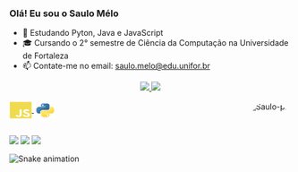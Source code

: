 ### Olá! Eu sou o Saulo Mélo

- 🌱 Estudando Pyton, Java e JavaScript
- 🎓 Cursando o 2° semestre de Ciência da Computação na Universidade de Fortaleza
- 📫 Contate-me no email: saulo.melo@edu.unifor.br

<div align="center">
  <a href="https://github.com/saulomelo">
  <img height="150em" src="https://github-readme-stats.vercel.app/api?username=Saulomelo&show_icons=true&theme=tokyonight&include_all_commits=true&count_private=true"/>
  <img height="150em" src="https://github-readme-stats.vercel.app/api/top-langs/?username=Saulomelo&layout=compact&langs_count=7&theme=tokyonight"/>
</div>
<div style="display: inline_block"><br>
  <img align="center" alt="Saulo-Js" height="30" width="40" src="https://raw.githubusercontent.com/devicons/devicon/master/icons/javascript/javascript-plain.svg">
  <img align="center" alt="Saulo-Python" height="30" width="40" src="https://raw.githubusercontent.com/devicons/devicon/master/icons/python/python-original.svg">
  <img align="right" alt="Saulo-pic" height="150" style="border-radius:100px;" src="https://cdn.discordapp.com/attachments/767840124846604329/943300126632464384/ansbm.gif">
</div>
  
  ##
  
  <div> 
  <a href="https://www.instagram.com/_melosaulo/" target="_blank"><img src="https://img.shields.io/badge/-Instagram-%23E4405F?style=for-the-badge&logo=instagram&logoColor=white" target="_blank"></a>
  <a href = "mailto:saulo.melo@edu.unifor.br"><img src="https://img.shields.io/badge/-Gmail-%23333?style=for-the-badge&logo=gmail&logoColor=white" target="_blank"></a>
  <a href="https://www.linkedin.com/in/saulo-melo/" target="_blank"><img src="https://img.shields.io/badge/-LinkedIn-%230077B5?style=for-the-badge&logo=linkedin&logoColor=white" target="_blank"></a> 
 
  ![Snake animation](https://github.com/Saulomelo/snake/blob/output/github-contribution-grid-snake.svg)
 
</div>
